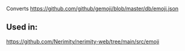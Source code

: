 Converts https://github.com/github/gemoji/blob/master/db/emoji.json

## Used in:
https://github.com/Nerimity/nerimity-web/tree/main/src/emoji  
